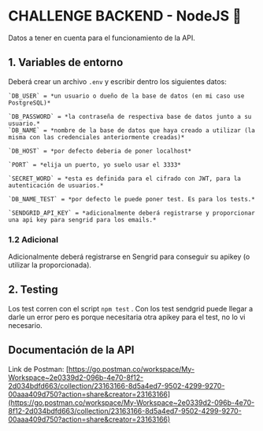 # CHALLENGE BACKEND - NodeJS 🚀

Datos a tener en cuenta para el funcionamiento de la API. 

## 1. Variables de entorno

Deberá crear un archivo `.env` y escribir dentro los siguientes datos:

    `DB_USER` = *un usuario o dueño de la base de datos (en mi caso use PostgreSQL)*

    `DB_PASSWORD` = *la contraseña de respectiva base de datos junto a su usuario.*
    `DB_NAME` = *nombre de la base de datos que haya creado a utilizar (la misma con las credenciales anteriormente creadas)*

    `DB_HOST` = *por defecto deberia de poner localhost*

    `PORT` = *elija un puerto, yo suelo usar el 3333*

    `SECRET_WORD` = *esta es definida para el cifrado con JWT, para la autenticación de usuarios.*

    `DB_NAME_TEST` = *por defecto le puede poner test. Es para los tests.*

    `SENDGRID_API_KEY` = *adicionalmente deberá registrarse y proporcionar una api key para sengrid para los emails.*


### 1.2 Adicional

Adicionalmente deberá registrarse en Sengrid para conseguir su apikey (o utilizar la proporcionada).

## 2. Testing

Los test corren con el script `npm test` . Con los test sendgrid puede llegar a darle un error pero es porque necesitaria otra apikey para el test, no lo vi necesario. 

## Documentación de la API

Link de Postman: [https://go.postman.co/workspace/My-Workspace~2e0339d2-096b-4e70-8f12-2d034bdfd663/collection/23163166-8d5a4ed7-9502-4299-9270-00aaa409d750?action=share&creator=23163166](https://go.postman.co/workspace/My-Workspace~2e0339d2-096b-4e70-8f12-2d034bdfd663/collection/23163166-8d5a4ed7-9502-4299-9270-00aaa409d750?action=share&creator=23163166)